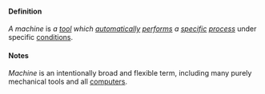 #### Definition

*A machine* is *a [tool](https://github.com/gcassel/Modular-Organizing-Terminology/blob/master/terms/tool.md) which [automatically](https://github.com/gcassel/Modular-Organizing-Terminology/blob/master/terms/automate.md) [performs](https://github.com/gcassel/Modular-Organizing-Terminology/blob/master/terms/perform.md) a [specific](https://github.com/gcassel/Modular-Organizing-Terminology/blob/master/terms/specific.md) [process](https://github.com/gcassel/Modular-Organizing-Terminology/blob/master/terms/process.md)* under specific [conditions](https://github.com/gcassel/Modular-Organizing-Terminology/blob/master/terms/condition.md).

#### Notes

*Machine* is an intentionally broad and flexible term, including many purely mechanical tools and all [computers](https://github.com/gcassel/Modular-Organizing-Terminology/blob/master/terms/computer.md).
